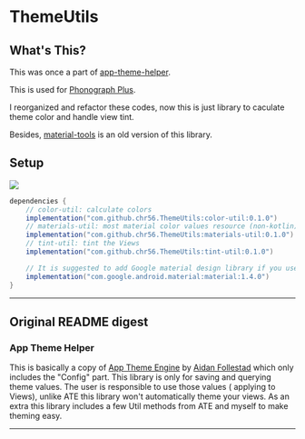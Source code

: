 # ThemeUtils


## What's This?

This was once a part of [app-theme-helper](https://github.com/kabouzeid/app-theme-helper).

This is used for [Phonograph Plus](https://github.com/chr56/Phonograph_Plus).

I reorganized and refactor these codes, now this is just library to caculate theme color and handle
view tint.

Besides, [material-tools](https://github.com/chr56/material-tools) is an old version of this library.

## Setup

[![](https://jitpack.io/v/chr56/ThemeUtils.svg)](https://jitpack.io/#chr56/ThemeUtils)

```groovy
dependencies {
    // color-util: calculate colors
    implementation("com.github.chr56.ThemeUtils:color-util:0.1.0")
    // materials-util: most material color values resource (non-kotlin)
    implementation("com.github.chr56.ThemeUtils:materials-util:0.1.0")
    // tint-util: tint the Views
    implementation("com.github.chr56.ThemeUtils:tint-util:0.1.0")

    // It is suggested to add Google material design library if you use tint-util
    implementation("com.google.android.material:material:1.4.0")
}
```

---

## Original README digest

### App Theme Helper

This is basically a copy of [App Theme Engine](https://github.com/afollestad/app-theme-engine)
by [Aidan Follestad](https://github.com/afollestad) which only includes the "Config" part. This
library is only for saving and querying theme values. The user is responsible to use those values (
applying to Views), unlike ATE this library won't automatically theme your views. As an extra this
library includes a few Util methods from ATE and myself to make theming easy.

---